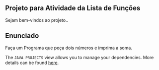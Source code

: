 ## Projeto para Atividade da Lista de Funções

Sejam bem-vindos ao projeto..

## Enunciado

Faça um Programa que peça dois números e imprima a soma.

The `JAVA PROJECTS` view allows you to manage your dependencies. More details can be found [here](https://github.com/microsoft/vscode-java-dependency#manage-dependencies).